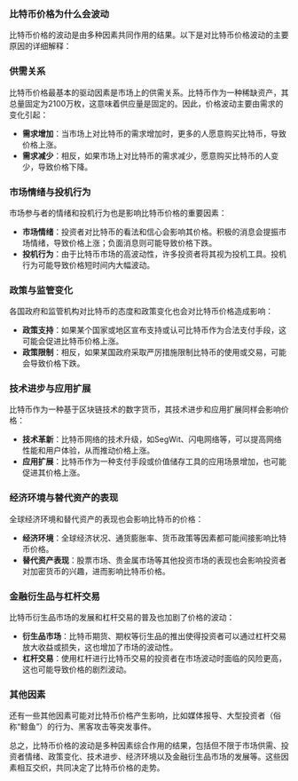 ### 比特币价格为什么会波动

比特币价格的波动是由多种因素共同作用的结果。以下是对比特币价格波动的主要原因的详细解释：

### 供需关系

比特币价格最基本的驱动因素是市场上的供需关系。比特币作为一种稀缺资产，其总量固定为2100万枚，这意味着供应量是固定的。因此，价格波动主要由需求的变化引起：

- **需求增加**：当市场上对比特币的需求增加时，更多的人愿意购买比特币，导致价格上涨。
- **需求减少**：相反，如果市场上对比特币的需求减少，愿意购买比特币的人变少，导致价格下降。

### 市场情绪与投机行为

市场参与者的情绪和投机行为也是影响比特币价格的重要因素：

- **市场情绪**：投资者对比特币的看法和信心会影响其价格。积极的消息会提振市场情绪，导致价格上涨；负面消息则可能导致价格下跌。
- **投机行为**：由于比特币市场的高波动性，许多投资者将其视为投机工具。投机行为可能导致价格短时间内大幅波动。

### 政策与监管变化

各国政府和监管机构对比特币的态度和政策变化也会对比特币价格造成影响：

- **政策支持**：如果某个国家或地区宣布支持或认可比特币作为合法支付手段，这可能会促进比特币价格上涨。
- **政策限制**：相反，如果某国政府采取严厉措施限制比特币的使用或交易，可能会导致价格下跌。

### 技术进步与应用扩展

比特币作为一种基于区块链技术的数字货币，其技术进步和应用扩展同样会影响价格：

- **技术革新**：比特币网络的技术升级，如SegWit、闪电网络等，可以提高网络性能和用户体验，从而推动价格上涨。
- **应用扩展**：比特币作为一种支付手段或价值储存工具的应用场景增加，也可能促进其价格上涨。

### 经济环境与替代资产的表现

全球经济环境和替代资产的表现也会影响比特币的价格：

- **经济环境**：全球经济状况、通货膨胀率、货币政策等因素都可能间接影响比特币价格。
- **替代资产表现**：股票市场、贵金属市场等其他投资市场的表现也会影响投资者对加密货币的兴趣，进而影响比特币价格。

### 金融衍生品与杠杆交易

比特币衍生品市场的发展和杠杆交易的普及也加剧了价格的波动：

- **衍生品市场**：比特币期货、期权等衍生品的推出使得投资者可以通过杠杆交易放大收益或损失，这也增加了市场的波动性。
- **杠杆交易**：使用杠杆进行比特币交易的投资者在市场波动时面临的风险更高，这也可能导致价格的剧烈波动。

### 其他因素

还有一些其他因素可能对比特币价格产生影响，比如媒体报导、大型投资者（俗称“鲸鱼”）的行为、黑客攻击等突发事件。

总之，比特币价格的波动是多种因素综合作用的结果，包括但不限于市场供需、投资者情绪、政策变化、技术进步、经济环境以及金融衍生品市场的发展等。这些因素相互交织，共同决定了比特币价格的走势。